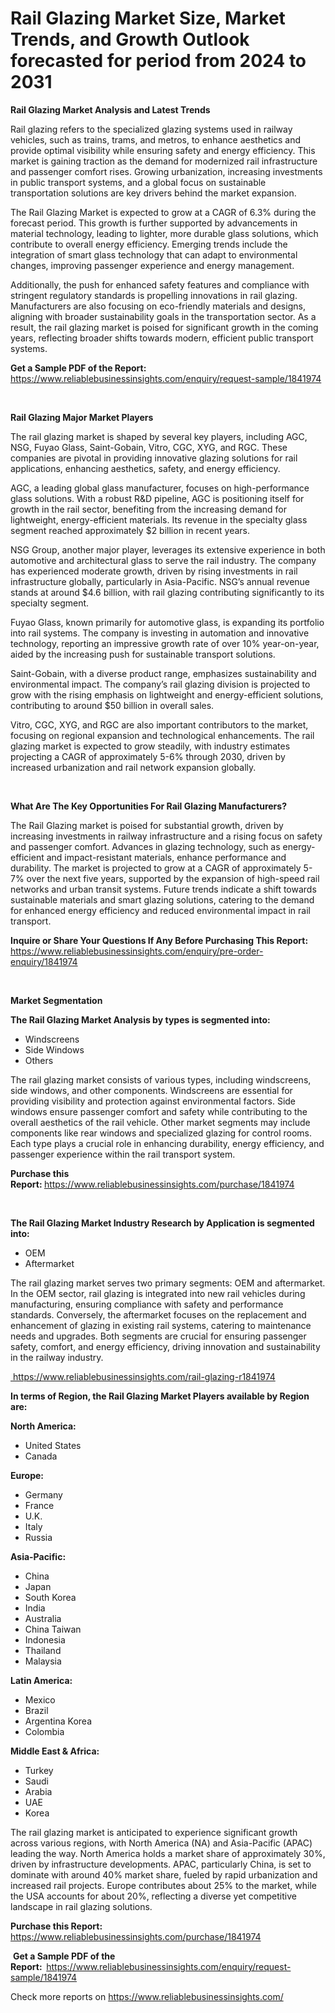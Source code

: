 <p><h1>Rail Glazing Market Size, Market Trends, and Growth Outlook forecasted for period from 2024 to 2031</h1></p><p><strong>Rail Glazing Market Analysis and Latest Trends</strong></p>
<p><p>Rail glazing refers to the specialized glazing systems used in railway vehicles, such as trains, trams, and metros, to enhance aesthetics and provide optimal visibility while ensuring safety and energy efficiency. This market is gaining traction as the demand for modernized rail infrastructure and passenger comfort rises. Growing urbanization, increasing investments in public transport systems, and a global focus on sustainable transportation solutions are key drivers behind the market expansion.</p><p>The Rail Glazing Market is expected to grow at a CAGR of 6.3% during the forecast period. This growth is further supported by advancements in material technology, leading to lighter, more durable glass solutions, which contribute to overall energy efficiency. Emerging trends include the integration of smart glass technology that can adapt to environmental changes, improving passenger experience and energy management. </p><p>Additionally, the push for enhanced safety features and compliance with stringent regulatory standards is propelling innovations in rail glazing. Manufacturers are also focusing on eco-friendly materials and designs, aligning with broader sustainability goals in the transportation sector. As a result, the rail glazing market is poised for significant growth in the coming years, reflecting broader shifts towards modern, efficient public transport systems.</p></p>
<p><strong>Get a Sample PDF of the Report:&nbsp;</strong> <a href="https://www.reliablebusinessinsights.com/enquiry/request-sample/1841974?utm_campaign=84&utm_medium=2&utm_source=Github&utm_content=ia&utm_term=31122024&utm_id=rail-glazing">https://www.reliablebusinessinsights.com/enquiry/request-sample/1841974</a></p>
<p>&nbsp;</p>
<p><strong>Rail Glazing Major Market Players</strong></p>
<p><p>The rail glazing market is shaped by several key players, including AGC, NSG, Fuyao Glass, Saint-Gobain, Vitro, CGC, XYG, and RGC. These companies are pivotal in providing innovative glazing solutions for rail applications, enhancing aesthetics, safety, and energy efficiency.</p><p>AGC, a leading global glass manufacturer, focuses on high-performance glass solutions. With a robust R&D pipeline, AGC is positioning itself for growth in the rail sector, benefiting from the increasing demand for lightweight, energy-efficient materials. Its revenue in the specialty glass segment reached approximately $2 billion in recent years.</p><p>NSG Group, another major player, leverages its extensive experience in both automotive and architectural glass to serve the rail industry. The company has experienced moderate growth, driven by rising investments in rail infrastructure globally, particularly in Asia-Pacific. NSG’s annual revenue stands at around $4.6 billion, with rail glazing contributing significantly to its specialty segment.</p><p>Fuyao Glass, known primarily for automotive glass, is expanding its portfolio into rail systems. The company is investing in automation and innovative technology, reporting an impressive growth rate of over 10% year-on-year, aided by the increasing push for sustainable transport solutions.</p><p>Saint-Gobain, with a diverse product range, emphasizes sustainability and environmental impact. The company’s rail glazing division is projected to grow with the rising emphasis on lightweight and energy-efficient solutions, contributing to around $50 billion in overall sales.</p><p>Vitro, CGC, XYG, and RGC are also important contributors to the market, focusing on regional expansion and technological enhancements. The rail glazing market is expected to grow steadily, with industry estimates projecting a CAGR of approximately 5-6% through 2030, driven by increased urbanization and rail network expansion globally.</p></p>
<p>&nbsp;</p>
<p><strong>What Are The Key Opportunities For Rail Glazing Manufacturers?</strong></p>
<p><p>The Rail Glazing market is poised for substantial growth, driven by increasing investments in railway infrastructure and a rising focus on safety and passenger comfort. Advances in glazing technology, such as energy-efficient and impact-resistant materials, enhance performance and durability. The market is projected to grow at a CAGR of approximately 5-7% over the next five years, supported by the expansion of high-speed rail networks and urban transit systems. Future trends indicate a shift towards sustainable materials and smart glazing solutions, catering to the demand for enhanced energy efficiency and reduced environmental impact in rail transport.</p></p>
<p><strong>Inquire or Share Your Questions If Any Before Purchasing This Report:</strong> <a href="https://www.reliablebusinessinsights.com/enquiry/pre-order-enquiry/1841974?utm_campaign=84&utm_medium=2&utm_source=Github&utm_content=ia&utm_term=31122024&utm_id=rail-glazing">https://www.reliablebusinessinsights.com/enquiry/pre-order-enquiry/1841974</a></p>
<p>&nbsp;</p>
<p><strong>Market Segmentation</strong></p>
<p><strong>The Rail Glazing Market Analysis by types is segmented into:</strong></p>
<p><ul><li>Windscreens</li><li>Side Windows</li><li>Others</li></ul></p>
<p><p>The rail glazing market consists of various types, including windscreens, side windows, and other components. Windscreens are essential for providing visibility and protection against environmental factors. Side windows ensure passenger comfort and safety while contributing to the overall aesthetics of the rail vehicle. Other market segments may include components like rear windows and specialized glazing for control rooms. Each type plays a crucial role in enhancing durability, energy efficiency, and passenger experience within the rail transport system.</p></p>
<p><strong>Purchase this Report:&nbsp;</strong><a href="https://www.reliablebusinessinsights.com/purchase/1841974?utm_campaign=84&utm_medium=2&utm_source=Github&utm_content=ia&utm_term=31122024&utm_id=rail-glazing">https://www.reliablebusinessinsights.com/purchase/1841974</a></p>
<p>&nbsp;</p>
<p><strong>The Rail Glazing Market Industry Research by Application is segmented into:</strong></p>
<p><ul><li>OEM</li><li>Aftermarket</li></ul></p>
<p><p>The rail glazing market serves two primary segments: OEM and aftermarket. In the OEM sector, rail glazing is integrated into new rail vehicles during manufacturing, ensuring compliance with safety and performance standards. Conversely, the aftermarket focuses on the replacement and enhancement of glazing in existing rail systems, catering to maintenance needs and upgrades. Both segments are crucial for ensuring passenger safety, comfort, and energy efficiency, driving innovation and sustainability in the railway industry.</p></p>
<p><a href="https://www.reliablebusinessinsights.com/rail-glazing-r1841974?utm_campaign=84&utm_medium=2&utm_source=Github&utm_content=ia&utm_term=31122024&utm_id=rail-glazing">&nbsp;https://www.reliablebusinessinsights.com/rail-glazing-r1841974</a></p>
<p><strong>In terms of Region, the Rail Glazing Market Players available by Region are:</strong></p>
<p>
    <p> <strong> North America: </strong>
        <ul>
            <li>United States</li>
            <li>Canada</li>
        </ul>
        </p> 
    <p> <strong> Europe: </strong>
        <ul>
            <li>Germany</li>
            <li>France</li>
            <li>U.K.</li>
            <li>Italy</li>
            <li>Russia</li>
        </ul>
        </p> 
    <p> <strong> Asia-Pacific: </strong>
        <ul>
            <li>China</li>
            <li>Japan</li>
            <li>South Korea</li>
            <li>India</li>
            <li>Australia</li>
            <li>China Taiwan</li>
            <li>Indonesia</li>
            <li>Thailand</li>
            <li>Malaysia</li>
        </ul>
        </p> 
    <p> <strong> Latin America: </strong>
        <ul>
            <li>Mexico</li>
            <li>Brazil</li>
            <li>Argentina Korea</li>
            <li>Colombia</li>
        </ul>
        </p> 
    <p> <strong> Middle East & Africa: </strong>
        <ul>
            <li>Turkey</li>
            <li>Saudi</li>
            <li>Arabia</li>
            <li>UAE</li>
            <li>Korea</li>
        </ul>
    </p>
    </p>
<p><p>The rail glazing market is anticipated to experience significant growth across various regions, with North America (NA) and Asia-Pacific (APAC) leading the way. North America holds a market share of approximately 30%, driven by infrastructure developments. APAC, particularly China, is set to dominate with around 40% market share, fueled by rapid urbanization and increased rail projects. Europe contributes about 25% to the market, while the USA accounts for about 20%, reflecting a diverse yet competitive landscape in rail glazing solutions.</p></p>
<p><strong>Purchase this Report: </strong><a href="https://www.reliablebusinessinsights.com/purchase/1841974?utm_campaign=84&utm_medium=2&utm_source=Github&utm_content=ia&utm_term=31122024&utm_id=rail-glazing">https://www.reliablebusinessinsights.com/purchase/1841974</a></p>
<p>&nbsp;<strong>Get a Sample PDF of the Report:&nbsp;&nbsp;</strong><a href="https://www.reliablebusinessinsights.com/enquiry/request-sample/1841974?utm_campaign=84&utm_medium=2&utm_source=Github&utm_content=ia&utm_term=31122024&utm_id=rail-glazing">https://www.reliablebusinessinsights.com/enquiry/request-sample/1841974</a></p>
<p><strong></strong></p>
<p>Check more reports on <a href="https://www.reliablebusinessinsights.com/?utm_campaign=84&utm_medium=2&utm_source=Github&utm_content=ia&utm_term=31122024&utm_id=rail-glazing">https://www.reliablebusinessinsights.com/</a></p>
